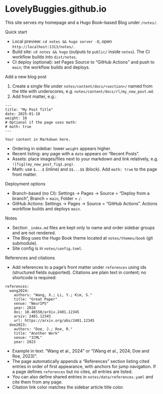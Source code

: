 # LovelyBuggies.github.io

This site serves my homepage and a Hugo Book–based Blog under `/notes/`.

Quick start
- Local preview: `cd notes && hugo server -D`, open `http://localhost:1313/notes/`.
- Build site: `cd notes && hugo` (outputs to `public/` inside `notes`). The CI workflow builds into `dist/notes`.
- CI deploy (optional): set Pages Source to “GitHub Actions” and push to `main`; the workflow builds and deploys.

Add a new blog post
1) Create a single file under `notes/content/docs/<section>/` named from the title with underscores, e.g. `notes/content/docs/rl/my_new_post.md`.
2) Add front matter, e.g.:

```
---
title: "My Post Title"
date: 2025-01-10
weight: 10
# Optional if the page uses math:
# math: true
---

Your content in Markdown here.
```

- Ordering in sidebar: lower `weight` appears higher.
- Recent listing: any page with a `date` appears on “Recent Posts”.
- Assets: place images/files next to your markdown and link relatively, e.g. `![fig](my_new_post_fig1.png)`.
- Math: use `$...$` (inline) and `$$...$$` (block). Add `math: true` to the page front matter.

Deployment options
- Branch-based (no CI): Settings → Pages → Source = “Deploy from a branch”, Branch = `main`, Folder = `/`.
- GitHub Actions: Settings → Pages → Source = “GitHub Actions”. Actions workflow builds and deploys `main`.

Notes
- Section `_index.md` files are kept only to name and order sidebar groups and are not rendered.
- The Blog uses the Hugo Book theme located at `notes/themes/book` (git submodule).
- Site config is in `notes/config.toml`.

References and citations
- Add references to a page’s front matter under `references` using ids (structured fields supported). Citations are plain text in content; no shortcode is required:

```
references:
  wang2024:
    authors: "Wang, X.; Li, Y.; Kim, S."
    title: "Great Paper"
    venue: "NeurIPS"
    year: 2024
    doi: 10.48550/arXiv.2401.12345
    arxiv: 2401.12345
    url: https://arxiv.org/abs/2401.12345
  doe2023:
    authors: "Doe, J.; Roe, R."
    title: "Another Work"
    venue: "ICML"
    year: 2023
```

- Example in text: “Wang et al., 2024” or “(Wang et al., 2024; Doe and Roe, 2023)”.
- The page automatically appends a “References” section listing cited entries in order of first appearance, with anchors for jump navigation. If a page defines `references` but no cites, all entries are listed.
- You can also define shared entries in `notes/data/references.yaml` and cite them from any page.
- Citation link color matches the sidebar article title color.

